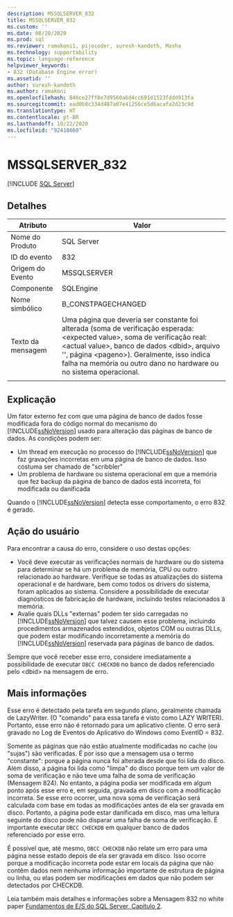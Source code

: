 ```yaml
---
description: MSSQLSERVER_832
title: MSSQLSERVER_832
ms.custom: ''
ms.date: 08/20/2020
ms.prod: sql
ms.reviewer: ramakoni1, pijocoder, suresh-kandoth, Masha
ms.technology: supportability
ms.topic: language-reference
helpviewer_keywords:
- 832 (Database Engine error)
ms.assetid: ''
author: suresh-kandoth
ms.author: ramakoni
ms.openlocfilehash: 846ce27ff8e7d9560a6d4cc691d1523fddd913fa
ms.sourcegitcommit: ead0b8c334d487a07e41256ce5d6acafa2d23c9d
ms.translationtype: HT
ms.contentlocale: pt-BR
ms.lasthandoff: 10/22/2020
ms.locfileid: "92418660"
---
```

# <a name="mssqlserver_832"></a>MSSQLSERVER_832
 [!INCLUDE [SQL Server](../../includes/applies-to-version/sqlserver.md)]

## <a name="details"></a>Detalhes

|Atributo|Valor|
|---|---|
|Nome do Produto|SQL Server|
|ID do evento|832|
|Origem do Evento|MSSQLSERVER|
|Componente|SQLEngine|
|Nome simbólico|B_CONSTPAGECHANGED|
|Texto da mensagem|Uma página que deveria ser constante foi alterada (soma de verificação esperada: \<expected value>, soma de verificação real: \<actual value>, banco de dados \<dbid>, arquivo \'<filename>', página \<pageno>). Geralmente, isso indica falha na memória ou outro dano no hardware ou no sistema operacional.|
||

## <a name="explanation"></a>Explicação

Um fator externo fez com que uma página de banco de dados fosse modificada fora do código normal do mecanismo do [!INCLUDE[ssNoVersion](../../includes/ssnoversion-md.md)] usado para alteração das páginas de banco de dados.  As condições podem ser:  

- Um thread em execução no processo do [!INCLUDE[ssNoVersion](../../includes/ssnoversion-md.md)] que faz gravações incorretas em uma página de banco de dados. Isso costuma ser chamado de "scribbler"
- Um problema de hardware ou sistema operacional em que a memória que fez backup da página de banco de dados está incorreta, foi modificada ou danificada  

Quando o [!INCLUDE[ssNoVersion](../../includes/ssnoversion-md.md)] detecta esse comportamento, o erro 832 é gerado.

## <a name="user-action"></a>Ação do usuário

Para encontrar a causa do erro, considere o uso destas opções:

- Você deve executar as verificações normais de hardware ou do sistema para determinar se há um problema de memória, CPU ou outro relacionado ao hardware. Verifique se todas as atualizações do sistema operacional e de hardware, bem como todos os drivers do sistema, foram aplicados ao sistema. Considere a possibilidade de executar diagnósticos de fabricação de hardware, incluindo testes relacionados à memória.
- Avalie quais DLLs "externas" podem ter sido carregadas no [!INCLUDE[ssNoVersion](../../includes/ssnoversion-md.md)] que talvez causem esse problema, incluindo procedimentos armazenados estendidos, objetos COM ou outras DLLs, que podem estar modificando incorretamente a memória do [!INCLUDE[ssNoVersion](../../includes/ssnoversion-md.md)] reservada para páginas de banco de dados.  

Sempre que você receber esse erro, considere imediatamente a possibilidade de executar `DBCC CHECKDB` no banco de dados referenciado pelo \<dbid> na mensagem de erro.

## <a name="more-information"></a>Mais informações

Esse erro é detectado pela tarefa em segundo plano, geralmente chamada de LazyWriter. (O "comando" para essa tarefa é visto como LAZY WRITER). Portanto, esse erro não é retornado para um aplicativo cliente. O erro será gravado no Log de Eventos do Aplicativo do Windows como EventID = 832.  

Somente as páginas que não estão atualmente modificadas no cache (ou "sujas") são verificadas. É por isso que a mensagem usa o termo "constante": porque a página nunca foi alterada desde que foi lida do disco. Além disso, a página foi lida como "limpa" do disco porque tem um valor de soma de verificação e não teve uma falha de soma de verificação (Mensagem 824). No entanto, a página podia ser modificada em algum ponto após esse erro e, em seguida, gravada em disco com a modificação incorreta. Se esse erro ocorrer, uma nova soma de verificação será calculada com base em todas as modificações antes de ela ser gravada em disco. Portanto, a página pode estar danificada em disco, mas uma leitura seguinte do disco pode não disparar uma falha de soma de verificação. É importante executar `DBCC CHECKDB` em qualquer banco de dados referenciado por esse erro.  

É possível que, até mesmo, `DBCC CHECKDB` não relate um erro para uma página nesse estado depois de ela ser gravada em disco. Isso ocorre porque a modificação incorreta pode estar em locais da página que não contêm dados nem nenhuma informação importante de estrutura de página ou linha, ou elas podem ser modificações em dados que não podem ser detectados por CHECKDB.  

Leia também mais detalhes e informações sobre a Mensagem 832 no white paper [Fundamentos de E/S do SQL Server, Capítulo 2](https://docs.microsoft.com/previous-versions/sql/sql-server-2005/administrator/cc917726(v=technet.10)).
